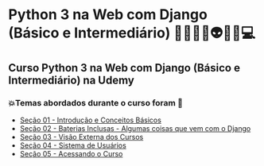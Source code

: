 # Python 3 na Web com Django (Básico e Intermediário) 👩🏻‍💻🐍👽🤯🤖💻
## Curso Python 3 na Web com Django (Básico e Intermediário) na Udemy
### 💥Temas abordados durante o curso foram 🚀
- [Seção 01 - Introdução e Conceitos Básicos](https://github.com/romulovieira777/Python_3_na_Web_com_Django_Basico_e_Intermediario/tree/main/Secao_01_Introducao_e_Conceitos_Basicos)
- [Seção 02 - Baterias Inclusas - Algumas coisas que vem com o Django](https://github.com/romulovieira777/Python_3_na_Web_com_Django_Basico_e_Intermediario/tree/main/Secao_02_Baterias_Inclusas_Algumas_coisas_que_vem_com_o_Django/simplemooc)
- [Seção 03 - Visão Externa dos Cursos](https://github.com/romulovieira777/Python_3_na_Web_com_Django_Basico_e_Intermediario/tree/main/Secao_03_Visao_Externa_dos_Cursos/simplemooc)
- [Seção 04 - Sistema de Usuários](https://github.com/romulovieira777/Python_3_na_Web_com_Django_Basico_e_Intermediario/tree/main/Secao_04_Sistema_de_Usurios)
- [Seção 05 - Acessando o Curso]()
